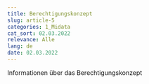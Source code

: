 ```yaml
---
title: Berechtigungskonzept
slug: article-5
categories: 1_Midata
cat_sort: 02.03.2022
relevance: Alle
lang: de
date: 02.03.2022
---
```


Informationen über das Berechtigungskonzept
